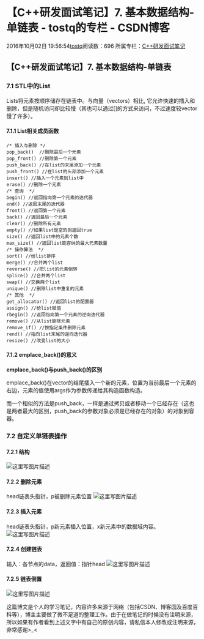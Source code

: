 # 【C++研发面试笔记】7. 基本数据结构-单链表 - tostq的专栏 - CSDN博客





2016年10月02日 19:56:54[tostq](https://me.csdn.net/tostq)阅读数：696
所属专栏：[C++研发面试笔记](https://blog.csdn.net/column/details/15031.html)









## 【C++研发面试笔记】7. 基本数据结构-单链表

### **7.1 STL中的List**

Lists将元素按顺序储存在链表中。与向量（vectors）相比, 它允许快速的插入和删除，但是随机访问却比较慢（其也可以通过[]的方式来访问，不过速度较vector慢了许多）。

#### **7.1.1 List相关成员函数**

```
/* 插入与删除 */
pop_back()  //删除最后一个元素 
pop_front() //删除第一个元素 
push_back() //在list的末尾添加一个元素 
push_front() //在list的头部添加一个元素 
insert() //插入一个元素到list中 
erase() //删除一个元素 
/* 查询  */
begin() //返回指向第一个元素的迭代器
end() //返回末尾的迭代器  
front() //返回第一个元素 
back() //返回最后一个元素 
clear() //删除所有元素 
empty() //如果list是空的则返回true 
size() //返回list中的元素个数
max_size() //返回list能容纳的最大元素数量  
/* 操作算法  */
sort() //给list排序 
merge() //合并两个list
reverse() //把list的元素倒转
splice() //合并两个list 
swap() //交换两个list 
unique() //删除list中重复的元素
/* 其他  */
get_allocator() //返回list的配置器 
assign() //给list赋值 
rbegin() //返回指向第一个元素的逆向迭代器 
remove() //从list删除元素 
remove_if() //按指定条件删除元素 
rend() //指向list末尾的逆向迭代器 
resize() //改变list的大小
```

#### **7.1.2 emplace_back()的意义**

**emplace_back()与push_back()的区别**

emplace_back()在vector的结尾插入一个新的元素，位置为当前最后一个元素的右边，元素的值使用args作为参数传递给其构造函数构造。 

而一个相似的方法是push_back，一样是通过拷贝或者移动一个已经存在（这也是两者最大的区别，push_back的参数对象必须是已经存在的对象）的对象到容器。
### **7.2 自定义单链表操作**

#### **7.2.1 结构**

![这里写图片描述](https://img-blog.csdn.net/20161002195301592)

#### **7.2.2 删除元素**

head链表头指针，p被删除元素位置 
![这里写图片描述](https://img-blog.csdn.net/20161002195403827)
#### **7.2.3 插入元素**

head链表头指针，p新元素插入位置，x新元素中的数据域内容。 
![这里写图片描述](https://img-blog.csdn.net/20161002195414776)
#### **7.2.4 创建链表**

输入：各节点的data，返回值：指针head 
![这里写图片描述](https://img-blog.csdn.net/20161002195427370)
#### **7.2.5 链表倒置**

![这里写图片描述](https://img-blog.csdn.net/20161002195440796)

> 
这篇博文是个人的学习笔记，内容许多来源于网络（包括CSDN、博客园及百度百科等），博主主要做了微不足道的整理工作。由于在做笔记的时候没有注明来源，所以如果有作者看到上述文字中有自己的原创内容，请私信本人修改或注明来源，非常感谢>_<









